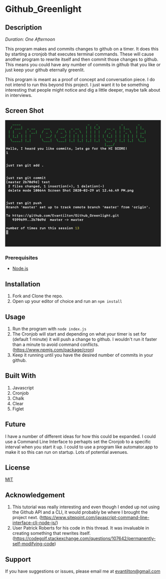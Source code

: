 # Github_Greenlight

## Description

_Duration: One Afternoon_

This program makes and commits changes to github on a timer.  It does this by starting a cronjob that executes terminal commands.  These will cause another program to rewrite itself and then commit those changes to github.  This means you could have any number of commits in github that you like or just keep your github eternally greenlit.

This program is meant as a proof of concept and conversation piece.  I do not intend to run this beyond this project.  I just want it to be something interesting that people might notice and dig a little deeper, maybe talk about in interviews. 

## Screen Shot

![Screenshot](screenshot.png)

### Prerequisites

- [Node.js](https://nodejs.org/en/)

## Installation

1. Fork and Clone the repo.
2. Open up your editor of choice and run an `npm install`

## Usage

1. Run the program with `node index.js`
2. The Cronjob will start and depending on what your timer is set for (default 1 minute) it will push a change to github. I wouldn't run it faster than a minute to avoid command conflicts.  (https://www.npmjs.com/package/cron)
3. Keep it running until you have the desired number of commits in your github.

## Built With

1. Javascript
2. Cronjob
3. Chalk
4. Clear
5. Figlet

## Future

I have a number of different ideas for how this could be expanded.  I could use a Command Line Interface to perhapts set the Cronjob to a specific interval when you start it up.  I could to use a program like automator.app to make it so this can run on startup.  Lots of potential avenues.

## License
[MIT](https://choosealicense.com/licenses/mit/)

## Acknowledgement
1. This tutorial was really interesting and even though I ended up not using the Github API and a CLI,  it would probably be where I brought the project next. (https://www.sitepoint.com/javascript-command-line-interface-cli-node-js/)
2. User Patrick Roberts for his code in this thread.  It was invaluable in creating something that rewrites itself. (https://codegolf.stackexchange.com/questions/107642/permanently-self-modifying-code)

## Support
If you have suggestions or issues, please email me at [evantilton@gmail.com](www.Etilton.com)